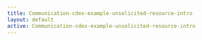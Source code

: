 ```yaml
---
title: Communication-cdex-example-unsolicited-resource-intro
layout: default
active: Communication-cdex-example-unsolicited-resource-intro
---
```


